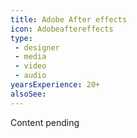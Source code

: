 ```yaml
---
title: Adobe After effects
icon: Adobeaftereffects
type:
 - designer
 - media
 - video
 - audio
yearsExperience: 20+
alsoSee:
---
```


Content pending
